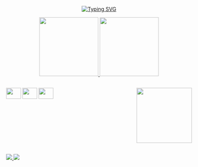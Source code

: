 <p align="center">
<a href="https://git.io/typing-svg"><img src="https://readme-typing-svg.demolab.com?font=Fira+Code&duration=3000&pause=250&color=F7F7F7&center=true&vCenter=true&width=435&lines=Hi+%F0%9F%91%8B%2C+I'm+Mavi" alt="Typing SVG" /></a>
</p>

<div>
  <a href="https://github.com/maviYoki">
<p align="center">
  <img height="160em" src="https://github-readme-stats.vercel.app/api?username=maviYoki&count_private=true&show_icons=true&theme=cobalt&include_all_commits=true"/>
  <img height="160em" src="https://github-readme-stats.vercel.app/api/top-langs/?username=maviYoki&langs_count=16&theme=cobalt&layout=compact"/>
</p>
 <a/>
</div>

   ## 
   
<div style="display: flex; justify-content: space-between;">
  <div>
    <img align="center" width="40" height="30" src="https://cdn.jsdelivr.net/gh/devicons/devicon/icons/html5/html5-original.svg">
    <img align="center" width="40" height="30" src="https://cdn.jsdelivr.net/gh/devicons/devicon/icons/css3/css3-original.svg">
    <img align="center" width="40" height="30" src="https://cdn.jsdelivr.net/gh/devicons/devicon/icons/javascript/javascript-original.svg">
  </div>
  <div>
    <img align="right" src="https://i.picasion.com/pic92/6b8eafe2263423e41a1c728d9921604e.gif" width="150" height="150" border="0"/>
  </div>
</div>

##

<div>
  <a href="https://www.linkedin.com/in/maria-vitoria-borburema/" ><img src="https://img.shields.io/badge/linkedin-%230077B5.svg?style=for-the-badge&logo=linkedin&logoColor=white">
  <a href="mailto:mariavitoriapossi@hotmail.com"> <img src="https://img.shields.io/badge/Microsoft_Outlook-0078D4?style=for-the-badge&logo=microsoft-outlook&logoColor=white">
</div>
